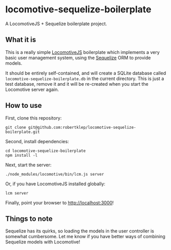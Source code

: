 locomotive-sequelize-boilerplate
================================

A LocomotiveJS + Sequelize boilerplate project.

## What it is

This is a really simple [LocomotiveJS](http://locomotivejs.org/) boilerplate which implements a very basic 
user management system, using the [Sequelize](http://sequelizejs.com) ORM to provide models.

It should be entirely self-contained, and will create a SQLite database called `locomotive-sequelize-boilerplate.db`
in the current directory. This is just a test database, remove it and it will be re-created when you start the Locomotive
server again.

## How to use

First, clone this repository:
```shell
git clone git@github.com:robertklep/locomotive-sequelize-boilerplate.git
```

Second, install dependencies:
```shell
cd locomotive-sequelize-boilerplate
npm install -l
```

Next, start the server:
```shell
./node_modules/locomotive/bin/lcm.js server
```

Or, if you have LocomotiveJS installed globally:
```shell
lcm server
```

Finally, point your browser to [http://localhost:3000](http://localhost:3000)!

## Things to note

Sequelize has its quirks, so loading the models in the user controller is somewhat cumbersome. Let me know if you have
better ways of combining Sequelize models with Locomotive!

